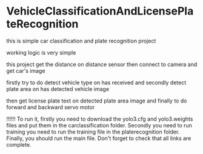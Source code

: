 # VehicleClassificationAndLicensePlateRecognition

this is simple car classification and plate recognition project

working logic is very simple 

this project get the distance on distance sensor then connect to camera and get car's image

firstly try to do detect vehicle type on has received and secondly detect plate area on has detected vehicle image

then get license plate text on detected plate area image and finally to do forward and backward servo motor

!!!!!! 
To run it, firstly you need to download the yolo3.cfg and yolo3.weights files and put them in the carclassification folder.
Secondly you need to run training you need to run the training file in the platerecognition folder.
Finally, you should run the main file. Don't forget to check that all links are complete.


